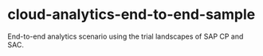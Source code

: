 # cloud-analytics-end-to-end-sample
End-to-end analytics scenario using the trial landscapes of SAP CP and SAC.
